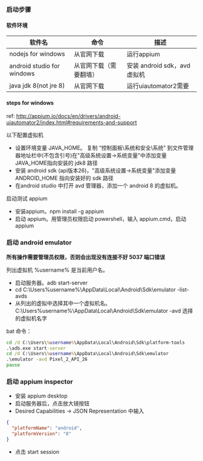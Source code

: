 ### 启动步骤 

#### 软件环境
软件名 | 命令 | 描述 
--- | --- |---
nodejs for windows| 从官网下载|运行appium
android studio for windows | 从官网下载（需要翻墙） | 安装 android sdk，avd 虚拟机
java jdk 8(not jre 8) | 从官网下载 | 运行uiautomator2需要

#### steps for windows
ref: http://appium.io/docs/en/drivers/android-uiautomator2/index.html#requirements-and-support

以下配置虚拟机
- 设置环境变量 JAVA_HOME。 复制 “控制面板\系统和安全\系统” 到文件管理器地址栏中(不包含引号)在"高级系统设置->系统变量"中添加变量JAVA_HOME指向安装的 jdk8 路径
- 安装 android sdk (api版本26)，"高级系统设置->系统变量"添加变量 ANDROID_HOME 指向安装好的 sdk 路径
- 在android studio 中打开 avd 管理器，添加一个 android 8 的虚拟机。

启动测试 appium
- 安装appium。npm install -g appium
- 启动 appium。用管理员权限启动 powershell，输入 appium.cmd，启动appium

### 启动 android emulator

**所有操作需要管理员权限，否则会出现没有连接不好 5037 端口错误**

列出虚拟机 %username% 是当前用户名。
- 启动服务器。adb start-server
- cd C:\Users\%username%\AppData\Local\Android\Sdk\emulator -list-avds
- 从列出的虚拟中选择其中一个虚拟机名。C:\Users\%username%\AppData\Local\Android\Sdk\emulator -avd 选择的虚拟机名字

bat 命令：
```cmd
cd /d C:\Users\%username%\AppData\Local\Android\Sdk\platform-tools
.\adb.exe start-server
cd /d C:\Users\%username%\AppData\Local\Android\Sdk\emulator
.\emulator -avd Pixel_2_API_26
pause
```

### 启动 appium inspector
- 安装 appium desktop
- 启动服务器后，点击放大镜按钮
- Desired Capabilities -> JSON Representation 中输入
```json
{
  "platformName": "android",
  "platformVersion": "8"
}
``` 
- 点击 start session